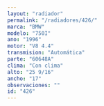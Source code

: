```yaml
---
layout: "radiador"
permalink: "/radiadores/426/"
marca: "BMW"
modelo: "750I"
ano: "1996"
motor: "V8 4.4"
transmision: "Automática"
parte: "60648A"
clima: "Con clima"
alto: "25 9/16"
ancho: "17"
observaciones: ""
id: "426"
---
```


